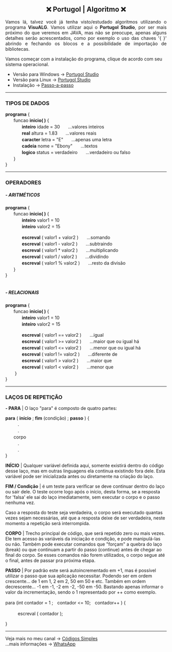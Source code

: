 <h2 align="center">❌ Portugol | Algoritmo ❌</h2> 

<p align="justify">
Vamos lá, talvez você já tenha visto/estudado algoritmos utilizando o programa 
<strong>VisuALG</strong>. Vamos utilizar aqui o <strong>Portugol Studio</strong>,
por ser mais próximo do que veremos em JAVA, mas não se preocupe, apenas alguns 
detalhes serão acrescentados, como por exemplo o uso das chaves '{ }' abrindo e 
fechando os blocos e a possibilidade de importação de bibliotecas.
</p>

Vamos começar com a instalação do programa, clique de acordo com seu sistema operacional. <br> 
- Versão para Windows → [Portugol Studio](https://github.com/UNIVALI-LITE/Portugol-Studio/releases/download/v2.7.5/portugol-studio-2.7.5-windows.exe)
- Versão para Linux → [Portugol Studio](https://github.com/UNIVALI-LITE/Portugol-Studio/releases/download/v2.7.5/portugol-studio-2.7.5-linux-x64.run.zip)
- Instalação → [Passo-a-passo](https://www.youtube.com/playlist?list=PL_Mb9ReKpfJWGDxrJxkvrMpk5OUyQNCza)

<hr>

<h3>TIPOS DE DADOS</h3>

<strong>programa</strong> { <br>
ㅤㅤfuncao <strong>inicio( )</strong> { <br>
ㅤㅤㅤㅤ<strong>inteiro</strong> idade = 30ㅤㅤ...valores inteiros<br>
ㅤㅤㅤㅤ<strong>real</strong> altura = 1.83ㅤㅤ...valores reais<br>
ㅤㅤㅤㅤ<strong>caracter</strong> letra = "E"ㅤㅤ...apenas uma letra<br>
ㅤㅤㅤㅤ<strong>cadeia</strong> nome = "Ebony"ㅤㅤ...textos<br>
ㅤㅤㅤㅤ<strong>logico</strong> status = verdadeiroㅤㅤ...verdadeiro ou falso<br>
ㅤㅤ} <br>
}

<hr>

<h3>OPERADORES</h3>
<h5>- ARITMÉTICOS</h5>

<strong>programa</strong> { <br>
ㅤㅤfuncao <strong>inicio( )</strong> { <br>
ㅤㅤㅤㅤ<strong>inteiro</strong> valor1 = 10 <br>
ㅤㅤㅤㅤ<strong>inteiro</strong> valor2 = 15 <br>

ㅤㅤㅤㅤ<strong>escreval</strong> ( valor1 + valor2 )ㅤㅤ...somando<br>
ㅤㅤㅤㅤ<strong>escreval</strong> ( valor1 - valor2 )ㅤㅤ...subtraindo<br>
ㅤㅤㅤㅤ<strong>escreval</strong> ( valor1 * valor2 )ㅤㅤ...multiplicando<br>
ㅤㅤㅤㅤ<strong>escreval</strong> ( valor1 / valor2 )ㅤㅤ...dividindo<br>
ㅤㅤㅤㅤ<strong>escreval</strong> ( valor1 % valor2 )ㅤㅤ...resto da divisão<br>
ㅤㅤ} <br>
} 
<br><br>
<h5>- RELACIONAIS</h5>

<strong>programa</strong> { <br>
ㅤㅤfuncao <strong>inicio( )</strong> { <br>
ㅤㅤㅤㅤ<strong>inteiro</strong> valor1 = 10 <br>
ㅤㅤㅤㅤ<strong>inteiro</strong> valor2 = 15 <br>

ㅤㅤㅤㅤ<strong>escreval</strong> ( valor1 == valor2 )ㅤㅤ...igual<br>
ㅤㅤㅤㅤ<strong>escreval</strong> ( valor1 >= valor2 )ㅤㅤ...maior que ou igual há<br>
ㅤㅤㅤㅤ<strong>escreval</strong> ( valor1 <= valor2 )ㅤㅤ...menor que ou igual há<br>
ㅤㅤㅤㅤ<strong>escreval</strong> ( valor1 != valor2 )ㅤㅤ...diferente de<br>
ㅤㅤㅤㅤ<strong>escreval</strong> ( valor1 > valor2 )ㅤㅤ...maior que<br>
ㅤㅤㅤㅤ<strong>escreval</strong> ( valor1 < valor2 )ㅤㅤ...menor que<br>ㅤㅤ
} <br>
}

<hr>

<h3>LAÇOS DE REPETIÇÃO</h3>
<strong> - PARA</strong> | O laço "para" é composto de quatro partes:

<p>
<strong>para</strong> ( <strong>início</strong> ; <strong>fim</strong> (condição) ; 
<strong>passo</strong> ) {<br>
ㅤㅤㅤ. <br>
ㅤㅤㅤ. <br>
ㅤㅤcorpo <br>
ㅤㅤㅤ. <br>
ㅤㅤㅤ. <br>
}

<strong>INÍCIO</strong> | Qualquer variável definida aqui, somente existirá dentro 
do código desse laço, mas em outras linguagens ela continua existindo fora dele.
Esta variável pode ser inicializada antes ou diretamente na criação do laço.


<strong>FIM / Condição</strong> | é um teste para verificar se deve continuar dentro 
do laço ou sair dele. O teste ocorre logo após o início, desta forma, se a resposta for
'falsa' ele sai do laço imediatamente, sem executar o corpo e o passo nenhuma vez.


Caso a resposta do teste seja verdadeira, o corpo será executado quantas vezes sejam
necessárias, até que a resposta deixe de ser verdadeira, neste momento a repetição será
interrompida. 

<strong>CORPO</strong> | Trecho principal de código, que será repetido zero ou mais vezes.
Ele tem acesso às variáveis da iniciação e condição, e pode manipulá-las ou não. Também 
pode executar comandos que "forçam" a quebra do laço (break) ou que continuam a partir do 
passo (continue) antes de chegar ao final do corpo. Se esses comandos não forem utilizados, 
o corpo segue até o final, antes de passar pra próxima etapa.

<strong>PASSO</strong> | Por padrão este será autoincrementado em +1, mas é possível utilizar
o passo que sua aplicação necessitar. Podendo ser em ordem crescente... de 1 em 1, 2 em 2, 50 
em 50 e etc. Também em ordem decrescente... -1 em -1, -2 em -2, -50 em -50.
Bastando apenas informar o valor da incrementação, sendo o 1 representado por ++ como exemplo.


para (int contador = 1 ;ㅤcontador <= 10;ㅤcontador++ ) {<br>

ㅤㅤㅤescreval ( contador ); <br>

}

</p>




<hr>

Veja mais no meu canal → [Códigos Simples](https://www.youtube.com/channel/UC8fRZfYGd21_D8DwuEcFuHw)
</br>...mais informações → <a href="https://api.whatsapp.com/send?phone=5511979714423">WhatsApp</a>
